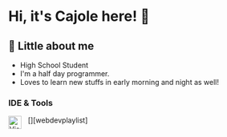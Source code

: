# Hi, it's Cajole here! 👋

## 📄 Little about me

- High School Student
- I'm a half day programmer.
- Loves to learn new stuffs in early morning and night as well!

### IDE & Tools

[<img align="left" alt="Visual Studio Code" width="26px" src="https://cdn.jsdelivr.net/gh/devicons/devicon/icons/vscode/vscode-original.svg" style="padding-right:10px;" />][webdevplaylist]

<br />
<br />